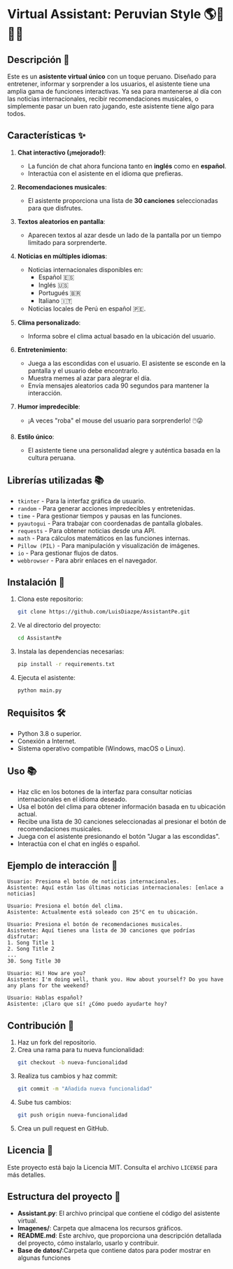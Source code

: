 # Virtual Assistant: Peruvian Style 🌎🤖🇵🇪

## Descripción 📜

Este es un **asistente virtual único** con un toque peruano. Diseñado para entretener, informar y sorprender a los usuarios, el asistente tiene una amplia gama de funciones interactivas. Ya sea para mantenerse al día con las noticias internacionales, recibir recomendaciones musicales, o simplemente pasar un buen rato jugando, este asistente tiene algo para todos.

## Características ✨

1. **Chat interactivo (¡mejorado!)**:  
   - La función de chat ahora funciona tanto en **inglés** como en **español**.  
   - Interactúa con el asistente en el idioma que prefieras.

2. **Recomendaciones musicales**:  
   - El asistente proporciona una lista de **30 canciones** seleccionadas para que disfrutes.

3. **Textos aleatorios en pantalla**:  
   - Aparecen textos al azar desde un lado de la pantalla por un tiempo limitado para sorprenderte.

4. **Noticias en múltiples idiomas**:  
   - Noticias internacionales disponibles en:  
     - Español 🇪🇸  
     - Inglés 🇺🇸  
     - Portugués 🇧🇷  
     - Italiano 🇮🇹  
   - Noticias locales de Perú en español 🇵🇪.

5. **Clima personalizado**:  
   - Informa sobre el clima actual basado en la ubicación del usuario.

6. **Entretenimiento**:  
   - Juega a las escondidas con el usuario. El asistente se esconde en la pantalla y el usuario debe encontrarlo.  
   - Muestra memes al azar para alegrar el día.  
   - Envía mensajes aleatorios cada 90 segundos para mantener la interacción.

7. **Humor impredecible**:  
   - ¡A veces "roba" el mouse del usuario para sorprenderlo! 🖱️😜

8. **Estilo único**:  
   - El asistente tiene una personalidad alegre y auténtica basada en la cultura peruana.

## Librerías utilizadas 📚

- `tkinter` - Para la interfaz gráfica de usuario.  
- `random` - Para generar acciones impredecibles y entretenidas.  
- `time` - Para gestionar tiempos y pausas en las funciones.  
- `pyautogui` - Para trabajar con coordenadas de pantalla globales.  
- `requests` - Para obtener noticias desde una API.  
- `math` - Para cálculos matemáticos en las funciones internas.  
- `Pillow (PIL)` - Para manipulación y visualización de imágenes.  
- `io` - Para gestionar flujos de datos.  
- `webbrowser` - Para abrir enlaces en el navegador.

## Instalación 🚀

1. Clona este repositorio:  
   ```bash
   git clone https://github.com/LuisDiazpe/AssistantPe.git
   ```

2. Ve al directorio del proyecto:  
   ```bash
   cd AssistantPe
   ```

3. Instala las dependencias necesarias:  
   ```bash
   pip install -r requirements.txt
   ```

4. Ejecuta el asistente:  
   ```bash
   python main.py
   ```

## Requisitos 🛠️

- Python 3.8 o superior.  
- Conexión a Internet.  
- Sistema operativo compatible (Windows, macOS o Linux).

## Uso 📚

- Haz clic en los botones de la interfaz para consultar noticias internacionales en el idioma deseado.  
- Usa el botón del clima para obtener información basada en tu ubicación actual.  
- Recibe una lista de 30 canciones seleccionadas al presionar el botón de recomendaciones musicales.  
- Juega con el asistente presionando el botón "Jugar a las escondidas".  
- Interactúa con el chat en inglés o español.

## Ejemplo de interacción 💬

```plaintext
Usuario: Presiona el botón de noticias internacionales.
Asistente: Aquí están las últimas noticias internacionales: [enlace a noticias]

Usuario: Presiona el botón del clima.
Asistente: Actualmente está soleado con 25°C en tu ubicación.

Usuario: Presiona el botón de recomendaciones musicales.
Asistente: Aquí tienes una lista de 30 canciones que podrías disfrutar:  
1. Song Title 1  
2. Song Title 2  
...  
30. Song Title 30

Usuario: Hi! How are you?
Asistente: I'm doing well, thank you. How about yourself? Do you have any plans for the weekend?

Usuario: Hablas español?
Asistente: ¡Claro que sí! ¿Cómo puedo ayudarte hoy?
```

## Contribución 🤝

1. Haz un fork del repositorio.  
2. Crea una rama para tu nueva funcionalidad:  
   ```bash
   git checkout -b nueva-funcionalidad
   ```  
3. Realiza tus cambios y haz commit:  
   ```bash
   git commit -m "Añadida nueva funcionalidad"
   ```  
4. Sube tus cambios:  
   ```bash
   git push origin nueva-funcionalidad
   ```  
5. Crea un pull request en GitHub.

## Licencia 📄

Este proyecto está bajo la Licencia MIT. Consulta el archivo `LICENSE` para más detalles.

## Estructura del proyecto 📂

- **Assistant.py**: El archivo principal que contiene el código del asistente virtual.  
- **Imagenes/**: Carpeta que almacena los recursos gráficos.  
- **README.md**: Este archivo, que proporciona una descripción detallada del proyecto, cómo instalarlo, usarlo y contribuir.
- **Base de datos/**:Carpeta que contiene datos para poder mostrar en algunas funciones

